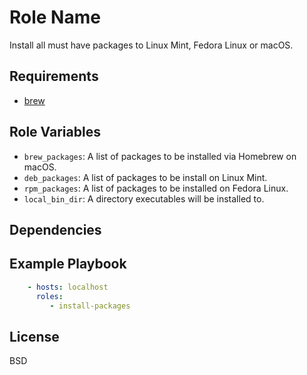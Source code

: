 Role Name
=========

Install all must have packages to Linux Mint, Fedora Linux or macOS.

Requirements
------------

- [brew](https://brew.sh)

Role Variables
--------------

- `brew_packages`: A list of packages to be installed via Homebrew on macOS.
- `deb_packages`: A list of packages to be install on Linux Mint.
- `rpm_packages`: A list of packages to be installed on Fedora Linux.
- `local_bin_dir`: A directory executables will be installed to.

Dependencies
------------

Example Playbook
----------------

```yaml
    - hosts: localhost
      roles:
         - install-packages
```

License
-------

BSD
